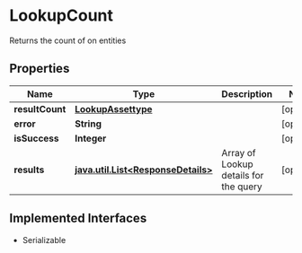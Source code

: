

# LookupCount

Returns the count of on entities

## Properties

Name | Type | Description | Notes
------------ | ------------- | ------------- | -------------
**resultCount** | [**LookupAssettype**](LookupAssettype.md) |  |  [optional]
**error** | **String** |  |  [optional]
**isSuccess** | **Integer** |  |  [optional]
**results** | [**java.util.List&lt;ResponseDetails&gt;**](ResponseDetails.md) | Array of Lookup details for the query |  [optional]


## Implemented Interfaces

* Serializable


